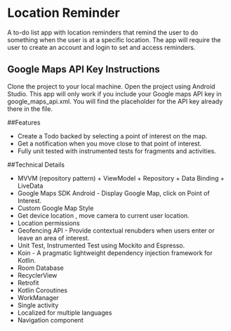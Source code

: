 # Location Reminder
A to-do list app with location reminders that remind the user to do something when the user is at a specific location. The app will require the user to create an account and login to set and access reminders.

## Google Maps API Key Instructions
Clone the project to your local machine. Open the project using Android Studio. This app will only work if you include your Google maps API key in google_maps_api.xml. You will find the placeholder for the API key already there in the file.

##Features
* Create a Todo backed by selecting a point of interest on the map.
* Get a notification when you move close to that point of interest.
* Fully unit tested with instrumented tests for fragments and activities.

##Technical Details
* MVVM (repository pattern) + ViewModel + Repository + Data Binding + LiveData
* Google Maps SDK Android - Display Google Map, click on Point of Interest.
* Custom Google Map Style
* Get device location , move camera to current user location.
* Location permissions
* Geofencing API - Provide contextual renubders when users enter or leave an area of interest.
* Unit Test, Instrumented Test using Mockito and Espresso.
* Koin - A pragmatic lightweight dependency injection framework for Kotlin.
* Room Database
* RecyclerView
* Retrofit
* Kotlin Coroutines
* WorkManager
* Single activity
* Localized for multiple languages
* Navigation component
